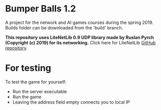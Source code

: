 # Bumper Balls 1.2
A project for the network and AI games courses during the spring 2019. Builds folder can be downloaded from the 'build' branch.

**This repository uses LiteNetLib 0.9 UDP library made by Ruslan Pyrch (Copyright (c) 2019) for its networking.**
Click here for LiteNetLib [GitHub repository](https://github.com/RevenantX/LiteNetLib).

# For testing
To test the game for yourself:
- Run the server executable
- Run the game
- Leaving the address field empty connects you to local IP

